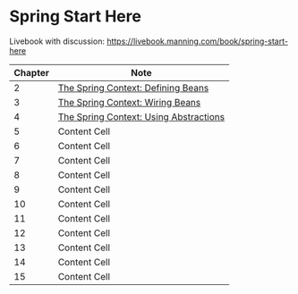 # Spring Start Here

Livebook with discussion: https://livebook.manning.com/book/spring-start-here

| Chapter | Note       |
|---------|--------------|
| 2       | [The Spring Context: Defining Beans](https://github.com/jtrinh21/Spring-Start-Here/blob/main/Notes/Chapter%202_%20Defining%20Beans.pdf) |
| 3       | [The Spring Context: Wiring Beans](https://github.com/jtrinh21/Spring-Start-Here/blob/main/Notes/Chapter%203_%20Wiring%20Beans.pdf) |
| 4       | [The Spring Context: Using Abstractions](https://github.com/jtrinh21/Spring-Start-Here/blob/main/Notes/Chapter%204_%20Using%20Abstraction.pdf) |
| 5       | Content Cell |
| 6       | Content Cell |
| 7       | Content Cell |
| 8       | Content Cell |
| 9       | Content Cell |
| 10      | Content Cell |
| 11      | Content Cell |
| 12      | Content Cell |
| 13      | Content Cell |
| 14      | Content Cell |
| 15      | Content Cell |
